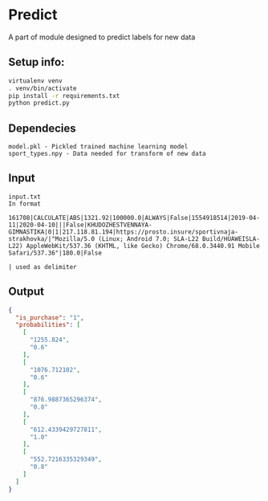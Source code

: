 # Predict

A part of module designed to predict labels for new data


## Setup info:

```bash
virtualenv venv
. venv/bin/activate
pip install -r requirements.txt
python predict.py
```

## Dependecies

```
model.pkl - Pickled trained machine learning model
sport_types.npy - Data needed for transform of new data
```

## Input
```
input.txt
In format

161708|CALCULATE|ABS|1321.92|100000.0|ALWAYS|False|1554918514|2019-04-11|2020-04-10|||False|KHUDOZHESTVENNAYA-GIMNASTIKA|0|1|217.118.81.194|https://prosto.insure/sportivnaja-strakhovka/|"Mozilla/5.0 (Linux; Android 7.0; SLA-L22 Build/HUAWEISLA-L22) AppleWebKit/537.36 (KHTML, like Gecko) Chrome/68.0.3440.91 Mobile Safari/537.36"|180.0|False

| used as delimiter
```

## Output
```json
{
  "is_purchase": "1",
  "probabilities": [
    [
      "1255.824",
      "0.6"
    ],
    [
      "1076.712102",
      "0.6"
    ],
    [
      "876.9887365296374",
      "0.8"
    ],
    [
      "612.4339429727811",
      "1.0"
    ],
    [
      "552.7216335329349",
      "0.8"
    ]
  ]
}
```

